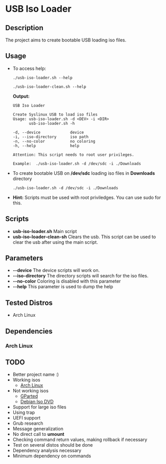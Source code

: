 # USB Iso Loader

## Description

The project aims to create bootable USB loading iso files. 

## Usage

- To access help:

      ./usb-iso-loader.sh --help
    
      ./usb-iso-loader-clean.sh --help

    **Output:**

      USB Iso Loader
  
      Create Syslinux USB to load iso files
      Usage: usb-iso-loader.sh -d <DEV> -i <DIR>
             usb-iso-loader.sh -h

      -d, --device             device
      -i, --iso-directory      iso path
      -n, --no-color           no coloring
      -h, --help               help
  
      Attention: This script needs to root user privileges.

      Example:  ./usb-iso-loader.sh -d /dev/sdc -i ./Downloads

- To create bootable USB on **/dev/sdc** loading iso files in **Downloads** directory

      ./usb-iso-loader.sh -d /dev/sdc -i ./Downloads

- **Hint:** Scripts must be used with root priviledges. You can use sudo for this.

## Scripts

- **usb-iso-loader.sh** Main script
- **usb-iso-loader-clean-sh** Clears the usb. This script can be used to clear the usb after using the main script.

## Parameters

- **--device** The device scripts will work on.
- **--iso-directory** The directory scripts will search for the iso files.
- **--no-color** Coloring is disabled with this parameter
- **--help** This parameter is used to dump the help

## Tested Distros

- Arch Linux

## Dependencies

### Arch Linux

## TODO

- Better project name :)
- Working isos
  - [Arch Linux](https://www.archlinux.org/download/)
- Not working isos
  - [GParted](https://sourceforge.net/projects/gparted/)
  - [Debian Iso DVD](https://cdimage.debian.org/debian-cd/current/amd64/iso-dvd/)
- Support for large iso files
- Using trap
- UEFI support
- Grub research
- Message generalization
- No direct call to **umount**
- Checking command return values, making rollback if necessary
- Test on several distos should be done
- Dependency analysis necessary
- Minimum dependency on commands
